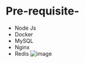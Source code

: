 # Pre-requisite-
- Node Js
- Docker
- MySQL
- Nginx
- Redis 
![image](https://github.com/teampumpkin/example/assets/11974783/ad3149a7-baae-4c1d-b21a-b42d5953e299)
